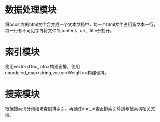 # 数据处理模块
将boost库的html文件合并成一个文本文档中，每一个html文件占用新文本一行，每一行有不可见字符将文件的content、url、title分割开。
# 索引模块
使用vector&lt;Doc_Info&gt;构建正排，使用unordered_map&lt;string,vector&lt;Weight&gt;&gt;构建倒排。
# 搜索模块
根据搜索词分词结果查倒排索引，再通过doc_id查正排索引得到与搜索词相关文档。
